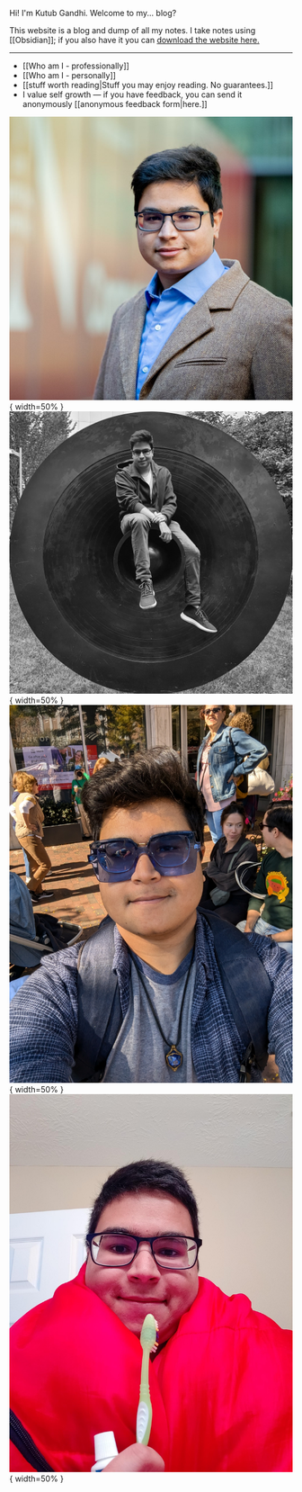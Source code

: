 Hi! I'm Kutub Gandhi. Welcome to my... blog?

This website is a blog and dump of all my notes. I take notes using [[Obsidian]]; if you also have it you can [download the website here.](https://github.com/kksgandhi/personal_site)

--------------

 - [[Who am I - professionally]]
 - [[Who am I - personally]]
 - [[stuff worth reading|Stuff you may enjoy reading. No guarantees.]]
 - I value self growth — if you have feedback, you can send it anonymously [[anonymous feedback form|here.]]

![A professional photo](./static/itsme/linderpix-NU-KCCS-24791-web_cropped.jpg){ width=50% } ![A black and white photo](./static/itsme/shield_cropped_filesize_notop.jpg){ width=50% } ![A photo with sunglasses](./static/itsme/blue_sunglasses.jpg){ width=50% } ![A photo holding a toothbrush](./static/itsme/toothbrush_tub.jpg){ width=50% }
